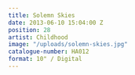 ```yaml
---
title: Solemn Skies
date: 2013-06-10 15:04:00 Z
position: 28
artist: Childhood
image: "/uploads/solemn-skies.jpg"
catalogue-number: HA012
format: 10" / Digital
---
```


